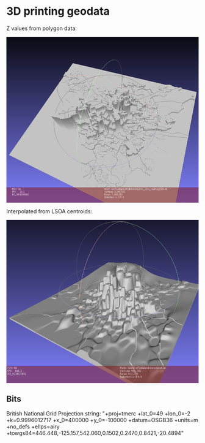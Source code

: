 # 3D printing geodata

Z values from polygon data:

<img src="https://github.com/SheffieldMethodsInstitute/3DprintingGeoData/blob/master/images/10mGrid.png" width="600" align = "center">

Interpolated from LSOA centroids:

<img src="https://github.com/SheffieldMethodsInstitute/3DprintingGeoData/blob/master/images/25mGridInterpolation_CoB.png" width="600" align = "center">

## Bits

British National Grid Projection string: "+proj=tmerc +lat_0=49 +lon_0=-2 +k=0.9996012717 +x_0=400000 +y_0=-100000 +datum=OSGB36 +units=m +no_defs +ellps=airy +towgs84=446.448,-125.157,542.060,0.1502,0.2470,0.8421,-20.4894"